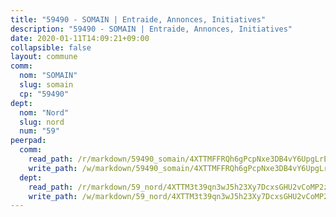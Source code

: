 ```yaml
---
title: "59490 - SOMAIN | Entraide, Annonces, Initiatives"
description: "59490 - SOMAIN | Entraide, Annonces, Initiatives"
date: 2020-01-11T14:09:21+09:00
collapsible: false
layout: commune
comm:
  nom: "SOMAIN"
  slug: somain
  cp: "59490"
dept:
  nom: "Nord"
  slug: nord
  num: "59"
peerpad:
  comm:
    read_path: /r/markdown/59490_somain/4XTTMFFRQh6gPcpNxe3DB4vY6UpgLrEuSCvzqYEXnnC7kg4u8
    write_path: /w/markdown/59490_somain/4XTTMFFRQh6gPcpNxe3DB4vY6UpgLrEuSCvzqYEXnnC7kg4u8-K3TgTjwqEkQfkNVHEocjE3ggwJ15VEgaaAnEVWR1jC6t6ou2zkuaZvVZpA5e4kxACxsfTAHwLkNdKqEkcycVzD3xd6vTouUUoffKWvL4ujt9MSvVwDkoDJ23sns2V3yDpgaWRxNN
  dept:
    read_path: /r/markdown/59_nord/4XTTM3t39qn3wJ5h23Xy7DcxsGHU2vCoMP2z3iS4TUn3TrtdJ
    write_path: /w/markdown/59_nord/4XTTM3t39qn3wJ5h23Xy7DcxsGHU2vCoMP2z3iS4TUn3TrtdJ-K3TgTuZGkuZqXfr6fpmH7pGsMT6ndvZQMyRDze5QBt7XScLWHoBi246kLoDKpTH2Yo4f3AFSSJqGc2ozvNww7qPLqsDjpvahxCbQ6F5znbfjp6kVgaDcTYc9LyhwSfYuCevnvZUQ
---
```


